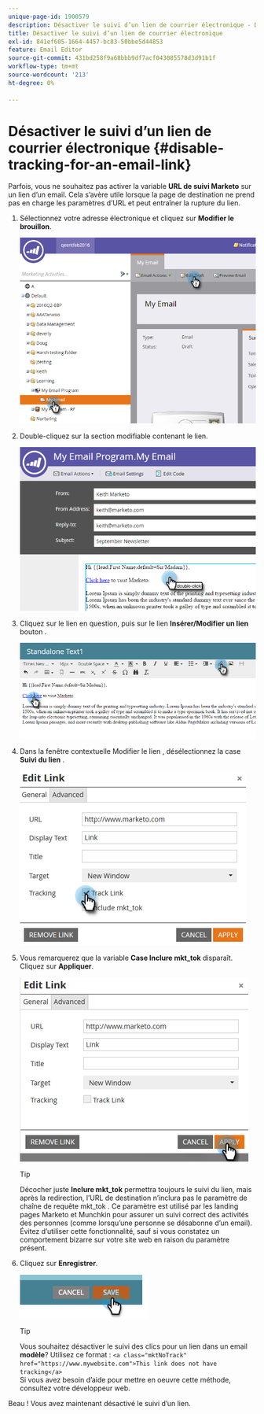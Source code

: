 ```yaml
---
unique-page-id: 1900579
description: Désactiver le suivi d’un lien de courrier électronique - Documents Marketo - Documentation du produit
title: Désactiver le suivi d’un lien de courrier électronique
exl-id: 841ef605-1664-4457-bc83-50bbe5d44853
feature: Email Editor
source-git-commit: 431bd258f9a68bbb9df7acf043085578d3d91b1f
workflow-type: tm+mt
source-wordcount: '213'
ht-degree: 0%

---
```


# Désactiver le suivi d’un lien de courrier électronique {#disable-tracking-for-an-email-link}

Parfois, vous ne souhaitez pas activer la variable **URL de suivi Marketo** sur un lien d’un email. Cela s’avère utile lorsque la page de destination ne prend pas en charge les paramètres d’URL et peut entraîner la rupture du lien.

1. Sélectionnez votre adresse électronique et cliquez sur **Modifier le brouillon**.

   ![](assets/one-7.png)

1. Double-cliquez sur la section modifiable contenant le lien.

   ![](assets/two-6.png)

1. Cliquez sur le lien en question, puis sur le lien **Insérer/Modifier un lien** bouton .

   ![](assets/three-6.png)

1. Dans la fenêtre contextuelle Modifier le lien , désélectionnez la case **Suivi du lien** .

   ![](assets/four-4.png)

1. Vous remarquerez que la variable **Case Inclure mkt_tok** disparaît. Cliquez sur **Appliquer**.

   ![](assets/five-3.png)

   >[!TIP]
   >
   >Décocher juste **Inclure mkt_tok** permettra toujours le suivi du lien, mais après la redirection, l’URL de destination n’inclura pas le paramètre de chaîne de requête mkt_tok . Ce paramètre est utilisé par les landing pages Marketo et Munchkin pour assurer un suivi correct des activités des personnes (comme lorsqu’une personne se désabonne d’un email). Évitez d’utiliser cette fonctionnalité, sauf si vous constatez un comportement bizarre sur votre site web en raison du paramètre présent.

1. Cliquez sur **Enregistrer**.

   ![](assets/image2014-9-17-22-3a25-3a20.png)

   >[!TIP]
   >
   >Vous souhaitez désactiver le suivi des clics pour un lien dans un email **modèle**? Utilisez ce format :
   >`<a class="mktNoTrack" href="https://www.mywebsite.com">This link does not have tracking</a>`\
   >Si vous avez besoin d’aide pour mettre en oeuvre cette méthode, consultez votre développeur web.

Beau ! Vous avez maintenant désactivé le suivi d’un lien.

